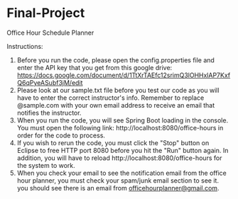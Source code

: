 # Final-Project
Office Hour Schedule Planner

Instructions: 
1. Before you run the code, please open the config.properties file and enter the API key that you get from this google drive: https://docs.google.com/document/d/1TtXrTAEfc12srimQ3lOHHxlAP7KxfQ6qPyeASubf3jM/edit
2. Please look at our sample.txt file before you test our code as you will have to enter the correct instructor's info. Remember to replace @sample.com with your own email address to receive an email that notifies the instructor.
3. When you run the code, you will see Spring Boot loading in the console. You must open the following link: http://localhost:8080/office-hours in order for the code to process.
4. If you wish to rerun the code, you must click the "Stop" button on Eclipse to free HTTP port 8080 before you hit the "Run" button again. In addition, you will have to reload http://localhost:8080/office-hours for the system to work.
5. When you check your email to see the notification email from the office hour planner, you must check your spam/junk email section to see it. you should see there is an email from officehourplanner@gmail.com.
